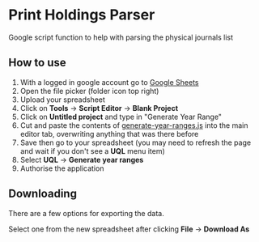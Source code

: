 # Print Holdings Parser

Google script function to help with parsing the physical journals list

## How to use

1. With a logged in google account go to [Google Sheets](https://sheets.google.com)
1. Open the file picker (folder icon top right)
1. Upload your spreadsheet
1. Click on **Tools** -> **Script Editor** -> **Blank Project**
1. Click on **Untitled project** and type in "Generate Year Range"
1. Cut and paste the contents of [generate-year-ranges.js](https://github.com/uqlibrary/print-holdings/blob/master/generate-year-ranges.js) into the main editor tab, overwriting anything that was there before
1. Save then go to your spreadsheet (you may need to refresh the page and wait if you don't see a **UQL** menu item)
1. Select **UQL** -> **Generate year ranges**
1. Authorise the application

## Downloading

There are a few options for exporting the data.

Select one from the new spreadsheet after clicking **File** -> **Download As**

